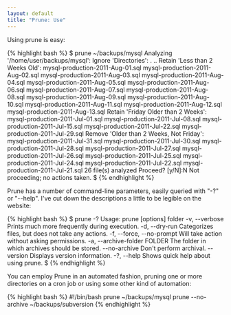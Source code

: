 ```yaml
---
layout: default
title: "Prune: Use"
---
```

Using prune is easy:

{% highlight bash %}
$ prune ~/backups/mysql
Analyzing '/home/user/backups/mysql':
	Ignore 'Directories':
		.
		..
	Retain 'Less than 2 Weeks Old':
		mysql-production-2011-Aug-01.sql
		mysql-production-2011-Aug-02.sql
		mysql-production-2011-Aug-03.sql
		mysql-production-2011-Aug-04.sql
		mysql-production-2011-Aug-05.sql
		mysql-production-2011-Aug-06.sql
		mysql-production-2011-Aug-07.sql
		mysql-production-2011-Aug-08.sql
		mysql-production-2011-Aug-09.sql
		mysql-production-2011-Aug-10.sql
		mysql-production-2011-Aug-11.sql
		mysql-production-2011-Aug-12.sql
		mysql-production-2011-Aug-13.sql
	Retain 'Friday Older than 2 Weeks':
		mysql-production-2011-Jul-01.sql
		mysql-production-2011-Jul-08.sql
		mysql-production-2011-Jul-15.sql
		mysql-production-2011-Jul-22.sql
		mysql-production-2011-Jul-29.sql
	Remove 'Older than 2 Weeks, Not Friday':
		mysql-production-2011-Jul-31.sql
		mysql-production-2011-Jul-30.sql
		mysql-production-2011-Jul-28.sql
		mysql-production-2011-Jul-27.sql
		mysql-production-2011-Jul-26.sql
		mysql-production-2011-Jul-25.sql
		mysql-production-2011-Jul-24.sql
		mysql-production-2011-Jul-22.sql
		mysql-production-2011-Jul-21.sql
	26 file(s) analyzed
Proceed? [y/N]:N
Not proceeding; no actions taken.
$
{% endhighlight %}

Prune has a number of command-line parameters, easily queried with "-?" or "--help". I've cut down the descriptions a little to be legible on the website:

{% highlight bash %}
$ prune -?
Usage: prune [options] folder
    -v, --verbose                    Prints much more frequently during execution.
    -d, --dry-run                    Categorizes files, but does not take any actions.
    -f, --force, --no-prompt         Will take action without asking permissions.
    -a, --archive-folder FOLDER      The folder in which archives should be stored.
        --no-archive                 Don't perform archival.
        --version                    Displays version information.
    -?, --help                       Shows quick help about using prune.
$
{% endhighlight %}

You can employ Prune in an automated fashion, pruning one or more directories on a cron job or using some other kind of automation:

{% highlight bash %}
#!/bin/bash
prune ~/backups/mysql
prune --no-archive ~/backups/subversion
{% endhighlight %}